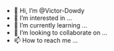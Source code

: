 - 👋 Hi, I’m @Victor-Dowdy
- 👀 I’m interested in ...
- 🌱 I’m currently learning ...
- 💞️ I’m looking to collaborate on ...
- 📫 How to reach me ...

<!---
Victor-Dowdy/Victor-Dowdy is a ✨ special ✨ repository because its `README.md` (this file) appears on your GitHub profile.
You can click the Preview link to take a look at your changes.
--->
